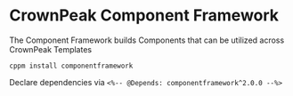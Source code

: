 # CrownPeak Component Framework

The Component Framework builds Components that can be utilized across CrownPeak Templates

```
cppm install componentframework
```
Declare dependencies via `<%-- @Depends: componentframework^2.0.0 --%>`
